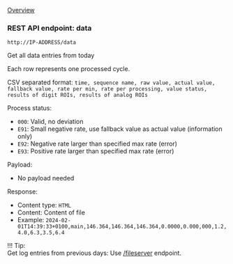 [Overview](_OVERVIEW.md) 

### REST API endpoint: data

`http://IP-ADDRESS/data`


Get all data entries from today

Each row represents one processed cycle.

CSV separated format: `time, sequence name, raw value, actual value, fallback value, rate per min, rate per processing, value status, results of digit ROIs, results of analog ROIs`

Process status:
- `000`: Valid, no deviation
- `E91`: Small negative rate, use fallback value as actual value (information only)
- `E92`: Negative rate larger than specified max rate (error)
- `E93`: Positive rate larger than specified max rate (error)


Payload:
- No payload needed

Response:
- Content type: `HTML`
- Content: Content of file
- Example: `2024-02-01T14:39:33+0100,main,146.364,146.364,146.364,0.0000,0.000,000,1.2,4.0,6.3,3.5,6.4`

!!! Tip:<br> 
    Get log entries from previous days: Use [/fileserver](fileserver.md) endpoint.